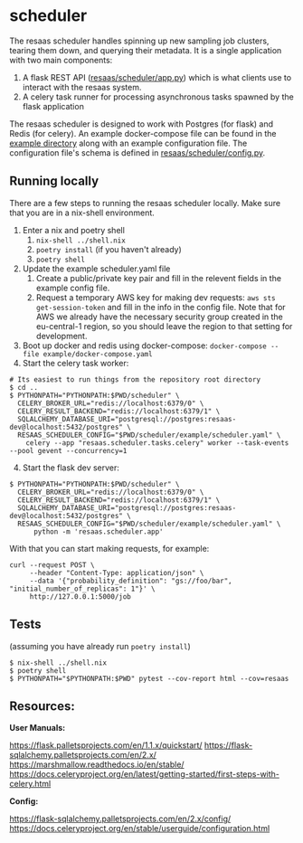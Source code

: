 # scheduler

The resaas scheduler handles spinning up new sampling job clusters, tearing them down, and querying their metadata.
It is a single application with two main components: 

  1. A flask REST API ([resaas/scheduler/app.py](resaas/scheduler/app.py)) which is what clients use to interact with the resaas system.
  2. A celery task runner for processing asynchronous tasks spawned by the flask application

The resaas scheduler is designed to work with Postgres (for flask) and Redis (for celery). An example docker-compose file can be found in the [example directory](./example) along with
an example configuration file. The configuration file's schema is defined in [resaas/scheduler/config.py](resaas/scheduler/config.py).

## Running locally
There are a few steps to running the resaas scheduler locally. Make sure that you
are in a nix-shell environment.
  1. Enter a nix and poetry shell
     1. `nix-shell ../shell.nix`
     1. `poetry install` (if you haven't already)
     1. `poetry shell`
  1. Update the example scheduler.yaml file
     1. Create a public/private key pair and fill in the relevent fields in the example config file.
     1. Request a temporary AWS key for making dev requests: `aws sts get-session-token` and fill in the info in the config file. Note that for AWS
     we already have the necessary security group created in the eu-central-1 region,
     so you should leave the region to that setting for development.
  2. Boot up docker and redis using docker-compose: `docker-compose --file example/docker-compose.yaml`
  3. Start the celery task worker:
  ```shell
  # Its easiest to run things from the repository root directory
  $ cd ..
  $ PYTHONPATH="PYTHONPATH:$PWD/scheduler" \
    CELERY_BROKER_URL="redis://localhost:6379/0" \
    CELERY_RESULT_BACKEND="redis://localhost:6379/1" \
    SQLALCHEMY_DATABASE_URI="postgresql://postgres:resaas-dev@localhost:5432/postgres" \
    RESAAS_SCHEDULER_CONFIG="$PWD/scheduler/example/scheduler.yaml" \
      celery --app "resaas.scheduler.tasks.celery" worker --task-events --pool gevent --concurrency=1
  ```
  4. Start the flask dev server:
  ```shell
  $ PYTHONPATH="PYTHONPATH:$PWD/scheduler" \
    CELERY_BROKER_URL="redis://localhost:6379/0" \
    CELERY_RESULT_BACKEND="redis://localhost:6379/1" \
    SQLALCHEMY_DATABASE_URI="postgresql://postgres:resaas-dev@localhost:5432/postgres" \
    RESAAS_SCHEDULER_CONFIG="$PWD/scheduler/example/scheduler.yaml" \
        python -m 'resaas.scheduler.app'
  ```

With that you can start making requests, for example:
```shell
curl --request POST \
     --header "Content-Type: application/json" \
     --data '{"probability_definition": "gs://foo/bar", "initial_number_of_replicas": 1"}' \
     http://127.0.0.1:5000/job
```


## Tests

(assuming you have already run `poetry install`) 

```shell
$ nix-shell ../shell.nix
$ poetry shell
$ PYTHONPATH="$PYTHONPATH:$PWD" pytest --cov-report html --cov=resaas
```
## Resources:

**User Manuals:**

https://flask.palletsprojects.com/en/1.1.x/quickstart/
https://flask-sqlalchemy.palletsprojects.com/en/2.x/
https://marshmallow.readthedocs.io/en/stable/
https://docs.celeryproject.org/en/latest/getting-started/first-steps-with-celery.html

**Config:**

https://flask-sqlalchemy.palletsprojects.com/en/2.x/config/
https://docs.celeryproject.org/en/stable/userguide/configuration.html
